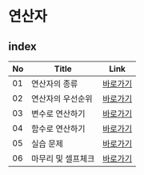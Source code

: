 # 연산자
index
---
|No|Title|Link|
|-|-|-|
|01|연산자의 종류|[바로가기](./01)|
|02|연산자의 우선순위|[바로가기](./02)|
|03|변수로 연산하기|[바로가기](./03)|
|04|함수로 연산하기|[바로가기](./04)|
|05|실습 문제|[바로가기](./05)|
|06|마무리 및 셀프체크|[바로가기](./06)|

<br>
